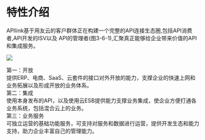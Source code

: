 # 特性介绍

 APIlink基于用友云的客户群体正在构建一个完整的API连接生态圈,包括API消费者,API开发的ISV以及 API的管理者(图3-6-1),汇聚真正能够给企业带来价值的API和集成服务。
 
 ![](images/images/API-4.png)
 
  第一：开放  
   提供ERP、电商、SaaS、云套件的接口对外开放的能力，支撑企业的快速上网和业务拓展以及形成开放的业务体系。   
 第二：集成  
   使用本身发布的API，以及使用云ESB提供能力支撑业务集成，使企业方便打通各业务系统，包括混合云上的业务。   
 第三：业务服务  
   可独立运营的基础功能服务，可支持对服务和数据进行运营，提供开发生态和能力支持，助力企业丰富自己的管理能力。 
